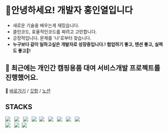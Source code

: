# 👋안녕하세요! 개발자 홍인열입니다
- 새로운 기술을 배우는게 재밌습니다.
- 클린코드, 효율적인코드를 짜려고 고민합니다.
- 긍정적입니다. 문제를 '나'로부터 찾습니다.
- **누구보다 같이 일하고싶은 개발자로 성장중입니다.! 협업하기 좋고, 텐션 좋고, 실력도 좋고🤩!**



## 👣 최근에는 개인간 캠핑용품 대여 서비스개발 프로젝트를 진행했어요. 
👀 [바로가기](https://campbu.cf) / [깃헙](https://github.com/codestates/Campbu) / [노션](https://www.notion.so/1-Code-Columbus-Campbu-055d9227c64d48f8a7462f7a087d75f1)

## STACKS 
<img src="https://img.shields.io/badge/React-0088CC?style=round-square&logo=React&logoColor=61DBFB"/></a> &nbsp;
<img src="https://img.shields.io/badge/TypeScript-00B3E0?style=round-square&logo=Typescript&logoColor=#339933"/></a> &nbsp;
<img src="https://img.shields.io/badge/ReactRouter-darkgray?style=round-square&logo=React-Router&logoColor=#CA4245"/></a> &nbsp;
<img src="https://img.shields.io/badge/StyledComponents-9999FF?style=round-square&logo=Styled-Components&logoColor=DB7093"/></a>&nbsp;
<img src="https://img.shields.io/badge/Node.js-3DDC84?style=round-square&logo=Node.js&logoColor=#339933"/></a> &nbsp;
<img src="https://img.shields.io/badge/JavaScript-C2A633?style=round-square&logo=JavaScript&logoColor=F7DF1E"/></a> &nbsp;
<img src="https://img.shields.io/badge/HTML5-990000?style=round-square&logo=html5&logoColor=#339933"/></a> &nbsp;
<img src="https://img.shields.io/badge/CSS3-F09D13?style=round-square&logo=CSS3&logoColor=#339933"/></a> &nbsp;
<img src="https://img.shields.io/badge/Github-000000?style=round-square&logo=Github&logoColor=#339933"/></a> &nbsp;
<br/>
<img src="https://img.shields.io/badge/Axios-671cdf?style=round-square&logo=Axios&logoColor=white"/></a> &nbsp;
<img src="https://img.shields.io/badge/Recoil-3777e5?style=round-square&logo=Recoil&logoColor=DB7093"/></a>&nbsp;
<img src="https://img.shields.io/badge/Emotion-d36ac2?style=round-square&logo=Emotion&logoColor=DB7093"/></a>&nbsp;



